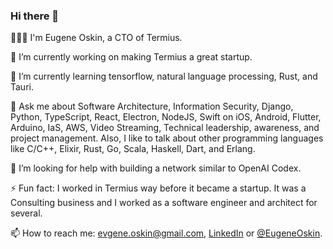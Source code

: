 ### Hi there 👋

🧔🏻‍♂️ I'm Eugene Oskin, a CTO of Termius.

🔭 I’m currently working on making Termius a great startup.

🌱 I’m currently learning tensorflow, natural language processing, Rust, and Tauri.

💬 Ask me about Software Architecture, Information Security, Django, Python, TypeScript, React, Electron, NodeJS, Swift on iOS, Android, Flutter, Arduino, IaS, AWS, Video Streaming, Technical leadership, awareness, and project management. Also, I like to talk about other programming languages like C/C++, Elixir, Rust, Go, Scala, Haskell, Dart, and Erlang.

🤔 I’m looking for help with building a network similar to OpenAI Codex.

⚡ Fun fact: I worked in Termius way before it became a startup. It was a Consulting business and I worked as a software engineer and architect for several.

📫 How to reach me: evgene.oskin@gmail.com, [LinkedIn](https://www.linkedin.com/in/eugene-oskin-2278b3b8) or [@EugeneOskin](https://twitter.com/EugeneOskin).
